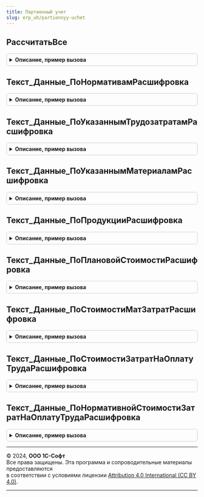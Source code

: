 ```yaml
---
title: Партионный учет
slug: erp_uh/partionnyy-uchet
---
```



## РассчитатьВсе
<details style="margin: 1em 0; padding: 0.5em; border: 1px solid #ccc; border-radius: 6px;">

<summary style="font-weight: bold; cursor: pointer;">Описание, пример вызова</summary>

```bsl

// Выполняет полный расчет партий.
//
// Параметры:
//	ОкончаниеПериодаРасчета - Дата - конец периода (месяца), до которого надо выполнить расчет
//	Организация - СправочникСсылка.Организации - организация, по которым надо выполнить расчет.
//	ВыполняетсяЗакрытиеМесяца - Булево - признак выполнения регламентных операций по закрытию месяца
//
Процедура РассчитатьВсе(Знач ОкончаниеПериодаРасчета, Организация = Неопределено, ВыполняетсяЗакрытиеМесяца = Ложь, АвтоматическоеТестирование = Ложь) Экспорт
```

Пример вызова
```bsl
ПартионныйУчет.РассчитатьВсе(ОкончаниеПериодаРасчета, Организация, ВыполняетсяЗакрытиеМесяца, АвтоматическоеТестирование);
```
</details>

## Текст_Данные_ПоНормативамРасшифровка
<details style="margin: 1em 0; padding: 0.5em; border: 1px solid #ccc; border-radius: 6px;">

<summary style="font-weight: bold; cursor: pointer;">Описание, пример вызова</summary>

```bsl

// Получает данные для построения расшифровки базы распределения по нормативам.
//
// Возвращаемое значение:
//	Строка - текст запроса
//
Функция Текст_Данные_ПоНормативамРасшифровка() Экспорт
```

Пример вызова
```bsl
Результат = ПартионныйУчет.Текст_Данные_ПоНормативамРасшифровка() 
```
</details>

## Текст_Данные_ПоУказаннымТрудозатратамРасшифровка
<details style="margin: 1em 0; padding: 0.5em; border: 1px solid #ccc; border-radius: 6px;">

<summary style="font-weight: bold; cursor: pointer;">Описание, пример вызова</summary>

```bsl

// Получает данные для построения расшифровки базы распределения по трудозатратам.
//
// Возвращаемое значение:
//	Строка - текст запроса
//
Функция Текст_Данные_ПоУказаннымТрудозатратамРасшифровка() Экспорт
```

Пример вызова
```bsl
Результат = ПартионныйУчет.Текст_Данные_ПоУказаннымТрудозатратамРасшифровка() 
```
</details>

## Текст_Данные_ПоУказаннымМатериаламРасшифровка
<details style="margin: 1em 0; padding: 0.5em; border: 1px solid #ccc; border-radius: 6px;">

<summary style="font-weight: bold; cursor: pointer;">Описание, пример вызова</summary>

```bsl

// Получает данные для построения расшифровки базы распределения по материалам.
//
// Возвращаемое значение:
//	Строка - текст запроса
//
Функция Текст_Данные_ПоУказаннымМатериаламРасшифровка() Экспорт
```

Пример вызова
```bsl
Результат = ПартионныйУчет.Текст_Данные_ПоУказаннымМатериаламРасшифровка() 
```
</details>

## Текст_Данные_ПоПродукцииРасшифровка
<details style="margin: 1em 0; padding: 0.5em; border: 1px solid #ccc; border-radius: 6px;">

<summary style="font-weight: bold; cursor: pointer;">Описание, пример вызова</summary>

```bsl

// Получает данные для построения расшифровки базы распределения по продукции.
//
// Возвращаемое значение:
//	Строка - текст запроса
//
Функция Текст_Данные_ПоПродукцииРасшифровка() Экспорт
```

Пример вызова
```bsl
Результат = ПартионныйУчет.Текст_Данные_ПоПродукцииРасшифровка() 
```
</details>

## Текст_Данные_ПоПлановойСтоимостиРасшифровка
<details style="margin: 1em 0; padding: 0.5em; border: 1px solid #ccc; border-radius: 6px;">

<summary style="font-weight: bold; cursor: pointer;">Описание, пример вызова</summary>

```bsl

// Получает данные для построения расшифровки базы распределения по плановой стоимости.
//
// Возвращаемое значение:
//	Строка - текст запроса
//
Функция Текст_Данные_ПоПлановойСтоимостиРасшифровка() Экспорт
```

Пример вызова
```bsl
Результат = ПартионныйУчет.Текст_Данные_ПоПлановойСтоимостиРасшифровка() 
```
</details>

## Текст_Данные_ПоСтоимостиМатЗатратРасшифровка
<details style="margin: 1em 0; padding: 0.5em; border: 1px solid #ccc; border-radius: 6px;">

<summary style="font-weight: bold; cursor: pointer;">Описание, пример вызова</summary>

```bsl

// Получает данные для построения расшифровки базы распределения по стоимости материальных затрат.
//
// Возвращаемое значение:
//	Строка - текст запроса
//
Функция Текст_Данные_ПоСтоимостиМатЗатратРасшифровка() Экспорт
```

Пример вызова
```bsl
Результат = ПартионныйУчет.Текст_Данные_ПоСтоимостиМатЗатратРасшифровка() 
```
</details>

## Текст_Данные_ПоСтоимостиЗатратНаОплатуТрудаРасшифровка
<details style="margin: 1em 0; padding: 0.5em; border: 1px solid #ccc; border-radius: 6px;">

<summary style="font-weight: bold; cursor: pointer;">Описание, пример вызова</summary>

```bsl

// Получает данные для построения расшифровки базы распределения по стоимости затрат на оплату труда.
//
// Возвращаемое значение:
//	Строка - текст запроса
//
Функция Текст_Данные_ПоСтоимостиЗатратНаОплатуТрудаРасшифровка() Экспорт
```

Пример вызова
```bsl
Результат = ПартионныйУчет.Текст_Данные_ПоСтоимостиЗатратНаОплатуТрудаРасшифровка() 
```
</details>

## Текст_Данные_ПоНормативнойСтоимостиЗатратНаОплатуТрудаРасшифровка
<details style="margin: 1em 0; padding: 0.5em; border: 1px solid #ccc; border-radius: 6px;">

<summary style="font-weight: bold; cursor: pointer;">Описание, пример вызова</summary>

```bsl

// Получает данные для построения расшифровки базы распределения по нормативной стоимости затрат на оплату труда.
//
// Возвращаемое значение:
//	Строка - текст запроса
//
Функция Текст_Данные_ПоНормативнойСтоимостиЗатратНаОплатуТрудаРасшифровка() Экспорт
```

Пример вызова
```bsl
Результат = ПартионныйУчет.Текст_Данные_ПоНормативнойСтоимостиЗатратНаОплатуТрудаРасшифровка() 
```
</details>

---

© 2024, **ООО 1С-Софт**  
Все права защищены. Эта программа и сопроводительные материалы предоставляются  
в соответствии с условиями лицензии [Attribution 4.0 International (CC BY 4.0)](https://creativecommons.org/licenses/by/4.0/legalcode).

---
